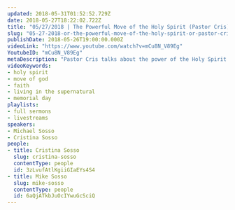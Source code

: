```yaml
---
updated: 2018-05-31T01:52:52.729Z
date: 2018-05-27T18:22:02.722Z
title: "05/27/2018 | The Powerful Move of the Holy Spirit (Pastor Cris)"
slug: "05-27-2018-or-the-powerful-move-of-the-holy-spirit-or-pastor-cris"
publishDate: 2018-05-26T19:00:00.000Z
videoLink: "https://www.youtube.com/watch?v=mCu8N_V89Eg"
YoutubeID: "mCu8N_V89Eg"
metaDescription: "Pastor Cris talks about the power of the Holy Spirit and how he's preparing to move mightily in our lives today!"
videoKeywords:
- holy spirit
- move of god
- faith
- living in the supernatural
- memorial day
playlists:
- full sermons
- livestreams
speakers:
- Michael Sosso
- Cristina Sosso
people:
- title: Cristina Sosso
  slug: cristina-sosso
  contentType: people
  id: 3zLvufAtlKgiiGIaEYs4S4
- title: Mike Sosso
  slug: mike-sosso
  contentType: people
  id: 6aQjATkbJuOcIYwuGcSciQ
---
```

